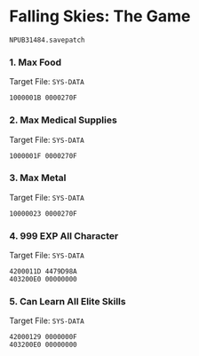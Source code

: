 #  Falling Skies: The Game 

`NPUB31484.savepatch`

### 1. Max Food

Target File: `SYS-DATA`

```
1000001B 0000270F
```

### 2. Max Medical Supplies

Target File: `SYS-DATA`

```
1000001F 0000270F
```

### 3. Max Metal

Target File: `SYS-DATA`

```
10000023 0000270F
```

### 4. 999 EXP All Character

Target File: `SYS-DATA`

```
4200011D 4479D98A
403200E0 00000000
```

### 5. Can Learn All Elite Skills

Target File: `SYS-DATA`

```
42000129 0000000F
403200E0 00000000
```

